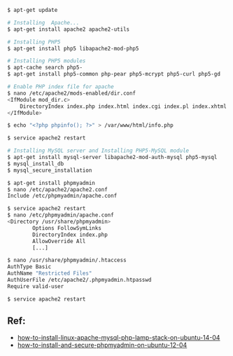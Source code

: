 ```sh
$ apt-get update

# Installing  Apache...
$ apt-get install apache2 apache2-utils

# Installing PHP5
$ apt-get install php5 libapache2-mod-php5

# Installing PHP5 modules
$ apt-cache search php5-
$ apt-get install php5-common php-pear php5-mcrypt php5-curl php5-gd

# Enable PHP index file for apache
$ nano /etc/apache2/mods-enabled/dir.conf
<IfModule mod_dir.c>
    DirectoryIndex index.php index.html index.cgi index.pl index.xhtml index.htm
</IfModule>

$ echo "<?php phpinfo(); ?>" > /var/www/html/info.php

$ service apache2 restart

# Installing MySQL server and Installing PHP5-MySQL module
$ apt-get install mysql-server libapache2-mod-auth-mysql php5-mysql
$ mysql_install_db
$ mysql_secure_installation

$ apt-get install phpmyadmin
$ nano /etc/apache2/apache2.conf
Include /etc/phpmyadmin/apache.conf

$ service apache2 restart
$ nano /etc/phpmyadmin/apache.conf
<Directory /usr/share/phpmyadmin>
        Options FollowSymLinks
        DirectoryIndex index.php
        AllowOverride All
        [...]

$ nano /usr/share/phpmyadmin/.htaccess
AuthType Basic
AuthName "Restricted Files"
AuthUserFile /etc/apache2/.phpmyadmin.htpasswd
Require valid-user

$ service apache2 restart
```
## Ref:
* [how-to-install-linux-apache-mysql-php-lamp-stack-on-ubuntu-14-04]
* [how-to-install-and-secure-phpmyadmin-on-ubuntu-12-04]

[how-to-install-linux-apache-mysql-php-lamp-stack-on-ubuntu-14-04]: https://www.digitalocean.com/community/tutorials/how-to-install-linux-apache-mysql-php-lamp-stack-on-ubuntu-14-04
[how-to-install-and-secure-phpmyadmin-on-ubuntu-12-04]: https://www.digitalocean.com/community/tutorials/how-to-install-and-secure-phpmyadmin-on-ubuntu-12-04
